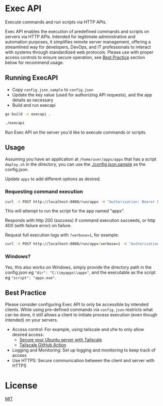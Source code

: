 # Exec API

Execute commands and run scripts via HTTP APIs.

Exec API enables the execution of predefined commands and scripts on servers via HTTP APIs. Intended for legitimate administrative and automation purposes, it simplifies remote server management, offering a streamlined way for developers, DevOps, and IT professionals to interact with systems through standardized web protocols. Please use with proper access controls to ensure secure operation, see [Best Practice](./#Best-Practice) section below for recommend usage.


## Running ExecAPI

- Copy `config.json.sample` to `config.json`
- Update the key value (used for authorizing API requests), and the app details as necessary
- Build and run execapi

``` sh
go build -o execapi .

./execapi
```

Run Exec API on the server you'd like to execute commands or scripts.

## Usage

Assuming you have an application at `/home/user/apps/appx` that has a script `deploy.sh` in the directory, you can use the [./config.json.sample](./config.json.sample) as the config.json.

Update `apps` to add different options as desired.

### Requesting command execution

```sh
curl -X POST http://localhost:8080/run/appx -H "Authorization: Bearer EXECAPI_KEY"
```
This will attempt to run the script for the app named "appx".

Responds with http 200 (success) if command execution succeeds, or http 400 (with failure error) on failure.

Request full execution logs with `?verbose=1`, for example:

```sh
curl -X POST http://localhost:8080/run/appx?verbose=1 -H "Authorization: Bearer EXECAPI_KEY"
```

### Windows?
Yes, this also works on Windows, simply provide the directory path in the config.json eg `"dir": "C:\\myapps\\appx"`, and the executable as the script eg `"script": "appx.exe"`.

## Best Practice
Please consider configuring Exec API to only be accessible by intended clients. While using pre-defined commands via `config.json` restricts what can be done, it still allows a client to initiate process execution (even though intended) on your servers.

- Access control: For example, using tailscale and ufw to only allow desired access:
  - [Secure your Ubuntu server with Tailscale](https://tailscale.com/kb/1077/secure-server-ubuntu-18-04/)
  - [Tailscale GitHub Action](https://github.com/tailscale/github-action)
- Logging and Monitoring: Set up logging and monitoring to keep track of access
- Use HTTPS: Secure communication between the client and server with HTTPS

# License
[MIT](./LICENSE)
